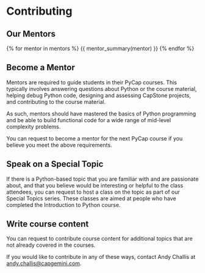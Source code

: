 # Contributing

## Our Mentors

{% for mentor in mentors %}
{{ mentor_summary(mentor) }}
{% endfor %}

## Become a Mentor
Mentors are required to guide students in their PyCap courses. This typically involves answering questions about Python or the course material, helping debug Python code, designing and assessing CapStone projects, and contributing to the course material. 

As such, mentors should have mastered the basics of Python programming and be able to build functional code for a wide range of mid-level complexity problems. 

You can request to become a mentor for the next PyCap course if you believe you meet the above requirements. 

## Speak on a Special Topic
If there is a Python-based topic that you are familiar with and are passionate about, and that you believe would be interesting or helpful to the class attendees, you can request to host a class on the topic as part of our Special Topics series. These classes are aimed at people who have completed the Introduction to Python course. 

## Write course content
You can request to contribute course content for additional topics that are not already covered in the courses. 


If you would like to contribute in any of these ways, contact Andy Challis at andy.challis@capgemini.com. 